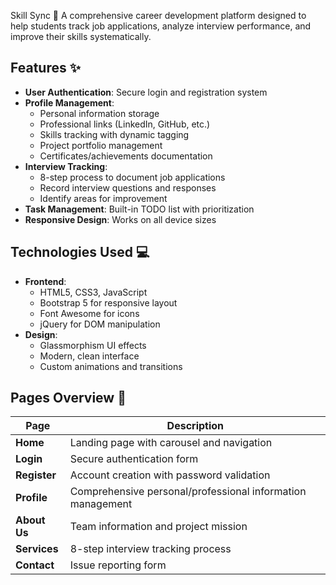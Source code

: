 Skill Sync 🚀
A comprehensive career development platform designed to help students track job applications, analyze interview performance, and improve their skills systematically.

## Features ✨

- **User Authentication**: Secure login and registration system
- **Profile Management**: 
  - Personal information storage
  - Professional links (LinkedIn, GitHub, etc.)
  - Skills tracking with dynamic tagging
  - Project portfolio management
  - Certificates/achievements documentation
- **Interview Tracking**:
  - 8-step process to document job applications
  - Record interview questions and responses
  - Identify areas for improvement
- **Task Management**: Built-in TODO list with prioritization
- **Responsive Design**: Works on all device sizes

## Technologies Used 💻

- **Frontend**:
  - HTML5, CSS3, JavaScript
  - Bootstrap 5 for responsive layout
  - Font Awesome for icons
  - jQuery for DOM manipulation
- **Design**:
  - Glassmorphism UI effects
  - Modern, clean interface
  - Custom animations and transitions

## Pages Overview 📄

|             Page          |          Description           |
|---------------------------|--------------------------------|
|          **Home**         | Landing page with carousel and navigation |
|          **Login**        | Secure authentication form |
|          **Register**     | Account creation with password validation |
|          **Profile**      | Comprehensive personal/professional information management |
|          **About Us**     | Team information and project mission |
|          **Services**     | 8-step interview tracking process |
|          **Contact**      | Issue reporting form |

